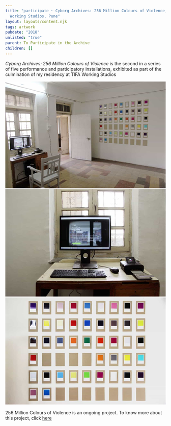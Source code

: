 ```yaml
---
title: "participate ~ Cyborg Archives: 256 Million Colours of Violence, TIFA
  Working Studios, Pune"
layout: layouts/content.njk
tags: artwork
pubdate: "2018"
unlisted: "true"
parent: To Participate in the Archive
children: []
---
```

_Cyborg Archives: 256 Million Colours of Violence_ is the second in a series of five performance and participatory installations, exhibited as part of the culmination of my residency at TIFA Working Studios

![Installation view: Cyborg Archive: 256 Million Colours of Violence, 2018, ARTEL 2018, TIFA Working Studios](/static/img-d/ali-akbar-mehta_installation-view-01_cyborg-archive-256-million-colours-of-violence_tifa-working-studios_2018.jpg)
![](/static/img-d/ali-akbar-mehta_installation-view-03_cyborg-archive-256-million-colours-of-violence_tifa-working-studios_2018.jpg)
![](/static/img-d/ali-akbar-mehta_installation-view-of-wall-01_cyborg-archive-256-million-colours-of-violence_tifa-working-studios_2018.jpg)

256 Million Colours of Violence is an ongoing project. To know more about this project, click [here](https://aliakbarmehta.com/content/256-million-colours-of-violence)
